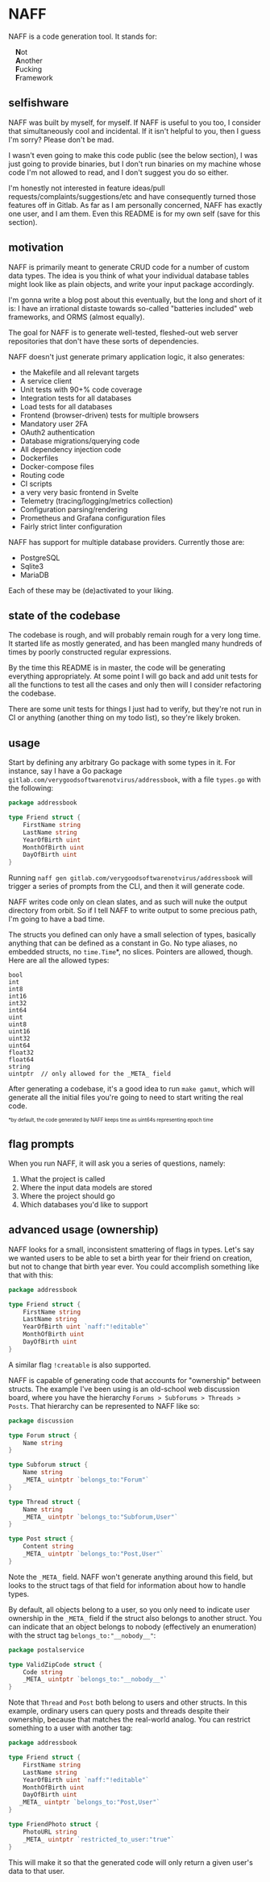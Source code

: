 # NAFF

NAFF is a code generation tool. It stands for:

&emsp;**N**ot<br>
&emsp;**A**nother<br>
&emsp;**F**ucking<br>
&emsp;**F**ramework<br>

## selfishware

NAFF was built by myself, for myself. If NAFF is useful to you too, I consider that simultaneously cool and incidental. If it isn't helpful to you, then I guess I'm sorry? Please don't be mad.

I wasn't even going to make this code public (see the below section), I was just going to provide binaries, but I don't run binaries on my machine whose code I'm not allowed to read, and I don't suggest you do so either.

I'm honestly not interested in feature ideas/pull requests/complaints/suggestions/etc and have consequently turned those features off in Gitlab. As far as I am personally concerned, NAFF has exactly one user, and I am them. Even this README is for my own self (save for this section).

## motivation

NAFF is primarily meant to generate CRUD code for a number of custom data types. The idea is you think of what your individual database tables might look like as plain objects, and write your input package accordingly.

I'm gonna write a blog post about this eventually, but the long and short of it is: I have an irrational distaste towards so-called "batteries included" web frameworks, and ORMS (almost equally).

The goal for NAFF is to generate well-tested, fleshed-out web server repositories that don't have these sorts of dependencies.

NAFF doesn't just generate primary application logic, it also generates:

- the Makefile and all relevant targets
- A service client
- Unit tests with 90+% code coverage
- Integration tests for all databases
- Load tests for all databases
- Frontend (browser-driven) tests for multiple browsers
- Mandatory user 2FA
- OAuth2 authentication
- Database migrations/querying code
- All dependency injection code
- Dockerfiles
- Docker-compose files
- Routing code
- CI scripts
- a very very basic frontend in Svelte
- Telemetry (tracing/logging/metrics collection)
- Configuration parsing/rendering
- Prometheus and Grafana configuration files
- Fairly strict linter configuration

NAFF has support for multiple database providers. Currently those are:

- PostgreSQL
- Sqlite3
- MariaDB

Each of these may be (de)activated to your liking.

## state of the codebase

The codebase is rough, and will probably remain rough for a very long time. It started life as mostly generated, and has been mangled many hundreds of times by poorly constructed regular expressions.

By the time this README is in master, the code will be generating everything appropriately. At some point I will go back and add unit tests for all the functions to test all the cases and only then will I consider refactoring the codebase.

There are some unit tests for things I just had to verify, but they're not run in CI or anything (another thing on my todo list), so they're likely broken.

## usage

Start by defining any arbitrary Go package with some types in it. For instance, say I have a Go package `gitlab.com/verygoodsoftwarenotvirus/addressbook`, with a file `types.go` with the following:

```go
package addressbook

type Friend struct {
    FirstName string
    LastName string
    YearOfBirth uint
    MonthOfBirth uint
    DayOfBirth uint
}
```

Running `naff gen gitlab.com/verygoodsoftwarenotvirus/addressbook` will trigger a series of prompts from the CLI, and then it will generate code.

NAFF writes code only on clean slates, and as such will nuke the output directory from orbit. So if I tell NAFF to write output to some precious path, I'm going to have a bad time.

The structs you defined can only have a small selection of types, basically anything that can be defined as a constant in Go. No type aliases, no embedded structs, no `time.Time`*, no slices. Pointers are allowed, though. Here are all the allowed types:

```
bool
int
int8
int16
int32
int64
uint
uint8
uint16
uint32
uint64
float32
float64
string
uintptr  // only allowed for the _META_ field
```

After generating a codebase, it's a good idea to run `make gamut`, which will generate all the initial files you're going to need to start writing the real code.

<sub><sub>*by default, the code generated by NAFF keeps time as uint64s representing epoch time</sub></sub>

## flag prompts

When you run NAFF, it will ask you a series of questions, namely:

1. What the project is called
1. Where the input data models are stored
1. Where the project should go
1. Which databases you'd like to support

## advanced usage (ownership)

NAFF looks for a small, inconsistent smattering of flags in types. Let's say we wanted users to be able to set a birth year for their friend on creation, but not to change that birth year ever. You could accomplish something like that with this:

```go
package addressbook

type Friend struct {
    FirstName string
    LastName string
    YearOfBirth uint `naff:"!editable"`
    MonthOfBirth uint
    DayOfBirth uint
}
```

A similar flag `!creatable` is also supported.

NAFF is capable of generating code that accounts for "ownership" between structs. The example I've been using is an old-school web discussion board, where you have the hierarchy `Forums > Subforums > Threads > Posts`. That hierarchy can be represented to NAFF like so:

```go
package discussion

type Forum struct {
    Name string
}

type Subforum struct {
    Name string
    _META_ uintptr `belongs_to:"Forum"`
}

type Thread struct {
    Name string
    _META_ uintptr `belongs_to:"Subforum,User"`
}

type Post struct {
    Content string
    _META_ uintptr `belongs_to:"Post,User"`
}
```

Note the `_META_` field. NAFF won't generate anything around this field, but looks to the struct tags of that field for information about how to handle types.

By default, all objects belong to a user, so you only need to indicate user ownership in the `_META_` field if the struct also belongs to another struct. You can indicate that an object belongs to nobody (effectively an enumeration) with the struct tag `belongs_to:"__nobody__"`:

```go
package postalservice

type ValidZipCode struct {
    Code string
    _META_ uintptr `belongs_to:"__nobody__"`
}
```

Note that `Thread` and `Post` both belong to users and other structs. In this example, ordinary users can query posts and threads despite their ownership, because that matches the real-world analog. You can restrict something to a user with another tag:

```go
package addressbook

type Friend struct {
    FirstName string
    LastName string
    YearOfBirth uint `naff:"!editable"`
    MonthOfBirth uint
    DayOfBirth uint
   _META_ uintptr `belongs_to:"Post,User"`
}

type FriendPhoto struct {
    PhotoURL string
    _META_ uintptr `restricted_to_user:"true"`
}
```

This will make it so that the generated code will only return a given user's data to that user.
